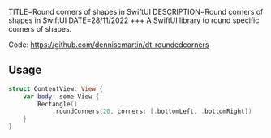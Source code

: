 TITLE=Round corners of shapes in SwiftUI
DESCRIPTION=Round corners of shapes in SwiftUI
DATE=28/11/2022
+++
A SwiftUI library to round specific corners of shapes.

Code: <https://github.com/denniscmartin/dt-roundedcorners>

## Usage

```swift
struct ContentView: View {
    var body: some View {
        Rectangle()
            .roundCorners(20, corners: [.bottomLeft, .bottomRight])
    }
}
```